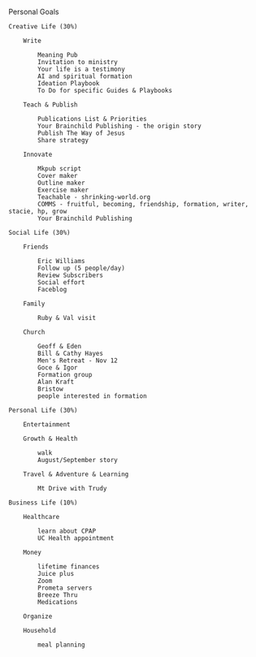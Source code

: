 Personal Goals
    
    Creative Life (30%)
    
        Write

            Meaning Pub
            Invitation to ministry
            Your life is a testimony            
            AI and spiritual formation
            Ideation Playbook
            To Do for specific Guides & Playbooks

        Teach & Publish

            Publications List & Priorities
            Your Brainchild Publishing - the origin story
            Publish The Way of Jesus
            Share strategy
            
        Innovate

            Mkpub script
            Cover maker
            Outline maker
            Exercise maker
            Teachable - shrinking-world.org
            COMMS - fruitful, becoming, friendship, formation, writer, stacie, hp, grow
            Your Brainchild Publishing
           
    Social Life (30%)
    
        Friends

            Eric Williams
            Follow up (5 people/day)
            Review Subscribers
            Social effort
            Faceblog

        Family

            Ruby & Val visit

        Church

            Geoff & Eden
            Bill & Cathy Hayes
            Men's Retreat - Nov 12
            Goce & Igor 
            Formation group
            Alan Kraft
            Bristow
            people interested in formation
            
    Personal Life (30%)
    
        Entertainment
        
        Growth & Health

            walk
            August/September story
            
        Travel & Adventure & Learning

            Mt Drive with Trudy
           
    Business Life (10%)
    
        Healthcare

            learn about CPAP
            UC Health appointment

        Money

            lifetime finances
            Juice plus
            Zoom
            Prometa servers
            Breeze Thru
            Medications
    
        Organize
        
        Household

            meal planning



